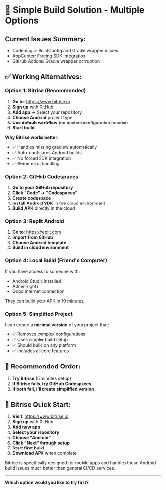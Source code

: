 # 🚀 Simple Build Solution - Multiple Options

## Current Issues Summary:
- Codemagic: BuildConfig and Gradle wrapper issues
- AppCenter: Forcing SDK integration
- GitHub Actions: Gradle wrapper corruption

## ✅ Working Alternatives:

### Option 1: Bitrise (Recommended)
1. **Go to**: https://www.bitrise.io
2. **Sign up** with GitHub
3. **Add app** → Select your repository
4. **Choose Android** project type
5. **Use default workflow** (no custom configuration needed)
6. **Start build**

**Why Bitrise works better:**
- ✅ Handles missing gradlew automatically
- ✅ Auto-configures Android builds
- ✅ No forced SDK integration
- ✅ Better error handling

### Option 2: GitHub Codespaces
1. **Go to your GitHub repository**
2. **Click "Code" → "Codespaces"**
3. **Create codespace**
4. **Install Android SDK** in the cloud environment
5. **Build APK** directly in the cloud

### Option 3: Replit Android
1. **Go to**: https://replit.com
2. **Import from GitHub**
3. **Choose Android template**
4. **Build in cloud environment**

### Option 4: Local Build (Friend's Computer)
If you have access to someone with:
- Android Studio installed
- Admin rights
- Good internet connection

They can build your APK in 10 minutes.

### Option 5: Simplified Project
I can create a **minimal version** of your project that:
- ✅ Removes complex configurations
- ✅ Uses simpler build setup
- ✅ Should build on any platform
- ✅ Includes all core features

## 🎯 Recommended Order:

1. **Try Bitrise** (5 minutes setup)
2. **If Bitrise fails, try GitHub Codespaces**
3. **If both fail, I'll create simplified version**

## 🚀 Bitrise Quick Start:

1. **Visit**: https://www.bitrise.io
2. **Sign up** with GitHub
3. **Add new app**
4. **Select your repository**
5. **Choose "Android"**
6. **Click "Next" through setup**
7. **Start first build**
8. **Download APK** when complete

Bitrise is specifically designed for mobile apps and handles these Android build issues much better than general CI/CD services.

---

**Which option would you like to try first?**